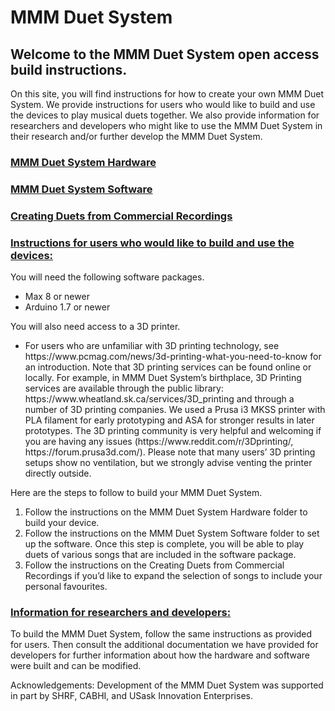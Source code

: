 <h1>MMM Duet System</h1>


<h2>Welcome to the MMM Duet System open access build instructions.</h2>



<p>On this site, you will find instructions for how to create your own MMM Duet System. We provide instructions for users who would like to build and use the devices to play musical duets together. We also provide information for researchers and developers who might like to use the MMM Duet System in their research and/or further develop the MMM Duet System. </p>


### [MMM Duet System Hardware](./MMM_Duet_System_Hardware/README.md)
### [MMM Duet System Software](./MMM_Duet_System_Software/README.md)
### [Creating Duets from Commercial Recordings](./Creating_Duets_from_Commercial_Recordings/README.md)


<h3><u>Instructions for users who would like to build and use the devices:</u></h3>
You will need the following software packages.
<ul>
<li>Max 8 or newer </li>
<li>Arduino 1.7 or newer</li>
</ul>

You will also need access to a 3D printer.
<ul><li>
For users who are unfamiliar with 3D printing technology, see https://www.pcmag.com/news/3d-printing-what-you-need-to-know  for an introduction. Note that 3D printing services can be found online or locally. For example, in MMM Duet System’s birthplace, 3D Printing services are available through the public library: https://www.wheatland.sk.ca/services/3D_printing and through a number of 3D printing companies. We used a Prusa i3 MKSS printer with PLA filament for early prototyping and ASA for stronger results in later prototypes. The 3D printing community is very helpful and welcoming if you are having any issues (https://www.reddit.com/r/3Dprinting/, https://forum.prusa3d.com/). Please note that many users’ 3D printing setups show no ventilation, but we strongly advise venting the printer directly outside.</li></ul>

Here are the steps to follow to build your MMM Duet System.
<ol>
<li>Follow the instructions on the MMM Duet System Hardware folder to build your device. </li> 
<li>Follow the instructions on the MMM Duet System Software folder to set up the software. Once this step is complete, you will be able to play duets of various songs that are included in the software package. </li> 
<li>Follow the instructions on the Creating Duets from Commercial Recordings if you’d like to expand the selection of songs to include your personal favourites.</li> 
</ol>

<h3><u>Information for researchers and developers:</u></h3>
<p>To build the MMM Duet System, follow the same instructions as provided for users. Then consult the additional documentation we have provided for developers for further information about how the hardware and software were built and can be modified.</p>
<p>Acknowledgements: Development of the MMM Duet System was supported in part by SHRF, CABHI, and USask Innovation Enterprises.</p>